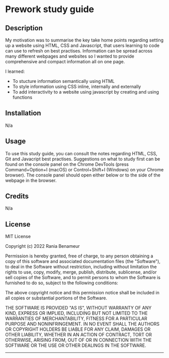 # Prework study guide

## Description

My motivation was to summarise the key take home points regarding setting up a website using HTML, CSS and Javascript, that users learning to code can use to refresh on best practises. Information can be spread across many different webpages and websites so I wanted to provide comprehensive and compact information all on one page.

I learned:
* To stucture information semantically using HTML
* To style information using CSS inline, internally and externally
* To add interactivity to a website using javascript by creating and using functions


## Installation

N/a

## Usage

To use this study guide, you can consult the notes regarding HTML, CSS, Git and Javacript best practises. Suggestions on what to study first can be found on the console panel on the Chrome DevTools (press Command+Option+I (macOS) or Control+Shift+I (Windows) on your Chrome browser). The console panel should open either below or to the side of the webpage in the browser.


## Credits

N/a

## License

MIT License

Copyright (c) 2022 Rania Benameur

Permission is hereby granted, free of charge, to any person obtaining a copy
of this software and associated documentation files (the "Software"), to deal
in the Software without restriction, including without limitation the rights
to use, copy, modify, merge, publish, distribute, sublicense, and/or sell
copies of the Software, and to permit persons to whom the Software is
furnished to do so, subject to the following conditions:

The above copyright notice and this permission notice shall be included in all
copies or substantial portions of the Software.

THE SOFTWARE IS PROVIDED "AS IS", WITHOUT WARRANTY OF ANY KIND, EXPRESS OR
IMPLIED, INCLUDING BUT NOT LIMITED TO THE WARRANTIES OF MERCHANTABILITY,
FITNESS FOR A PARTICULAR PURPOSE AND NONINFRINGEMENT. IN NO EVENT SHALL THE
AUTHORS OR COPYRIGHT HOLDERS BE LIABLE FOR ANY CLAIM, DAMAGES OR OTHER
LIABILITY, WHETHER IN AN ACTION OF CONTRACT, TORT OR OTHERWISE, ARISING FROM,
OUT OF OR IN CONNECTION WITH THE SOFTWARE OR THE USE OR OTHER DEALINGS IN THE
SOFTWARE.

---
